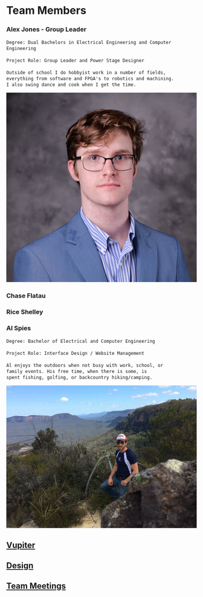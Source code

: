 # Team Members

### Alex Jones - Group Leader 
```
Degree: Dual Bachelors in Electrical Engineering and Computer Engineering

Project Role: Group Leader and Power Stage Designer

Outside of school I do hobbyist work in a number of fields,
everything from software and FPGA's to robotics and machining.
I also swing dance and cook when I get the time.
```
<img src="Pictures/Alex.jpg" class="img-responsive" alt="">

### Chase Flatau 

### Rice Shelley 

### Al Spies
```
Degree: Bachelor of Electrical and Computer Engineering

Project Role: Interface Design / Website Management

Al enjoys the outdoors when not busy with work, school, or
family events. His free time, when there is some, is 
spent fishing, golfing, or backcountry hiking/camping.
```
<img src="Pictures/Al.jpg" class="img-responsive" alt="">

## [Vupiter](https://ams0187.github.io/Vupiter/) 

## [Design](https://ams0187.github.io/Vupiter/design)

## [Team Meetings](https://ams0187.github.io/Vupiter/minutes)
